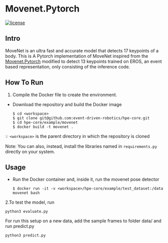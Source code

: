 # Movenet.Pytorch

[![license](https://img.shields.io/github/license/mashape/apistatus.svg?maxAge=2592000)](https://github.com/fire717/Fire/blob/main/LICENSE)

## Intro

MoveNet is an ultra fast and accurate model that detects 17 keypoints of a body.
This is A Pytorch implementation of MoveNet inspired from the [Movenet.Pytorch](https://github.com/fire717/movenet.pytorch) modified to detect 13 keypoints trained on EROS, an event based representation, only consisting of the inference code.


## How To Run
1. Compile the Docker file to create the environment.


- Download the repository and build the Docker image
    ```shell
    $ cd <workspace>
    $ git clone git@github.com:event-driven-robotics/hpe-core.git
    $ cd hpe-core/example/movenet
    $ docker build -t movenet .
    ```
:bulb: `<workspace>` is the parent directory in which the repository is cloned

Note: You can also, instead, install the libraries named in `requirements.py` directly on your system.
## Usage
- Run the Docker container and, inside it, run the movenet pose detector
    ```shell
    $ docker run -it -v <workspace>/hpe-core/example/test_dataset:/data movenet bash
    ```

2.To test the model, run 
```
python3 evaluate.py
```

For run this setup on a new data, add the sample frames to folder data/ and run predict.py
```
python3 predict.py
```
